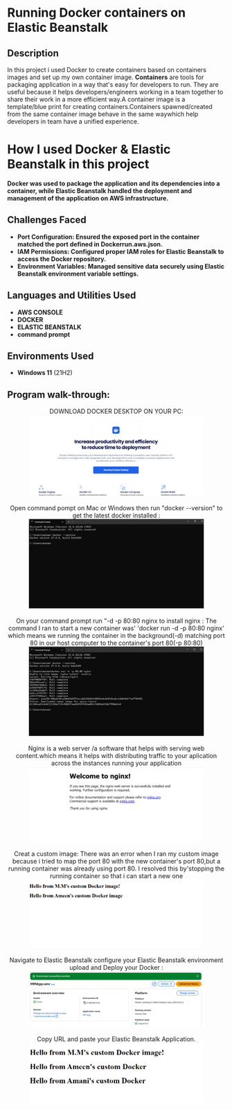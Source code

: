 <h1>Running Docker containers on Elastic Beanstalk</h1>

<h2>Description</h2>
  In this project i used Docker to create containers based on containers images  and set up my own container image.
 <b>Containers</b>
 are tools for packaging application in a way that's easy for developers to run. They are useful because it helps developers/engineers working in a team together to share their work in a more  efficient way.A container image is a template/blue print for creating containers.Containers spawned/created from the same container image behave in the same waywhich help developers in team have a unified experience.
 
<h1>How I used Docker & Elastic Beanstalk in this project</h1> 
 <b>Docker was used to package the application and its dependencies into a container, while Elastic Beanstalk handled the deployment and management of the application on AWS infrastructure.

<h2>Challenges Faced</h2>
<ul>
<li>Port Configuration: Ensured the exposed port in the container matched the port defined in Dockerrun.aws.json.</li>
<li>IAM Permissions: Configured proper IAM roles for Elastic Beanstalk to access the Docker repository.</li>
<li>Environment Variables: Managed sensitive data securely using Elastic Beanstalk environment variable settings.</li>
</ul>

 </b>

<h2>Languages and Utilities Used</h2>

- <b>AWS CONSOLE</b> 
- <b>DOCKER</b>
- <b>ELASTIC BEANSTALK </b>
- <b>command prompt</b>

<h2>Environments Used </h2>

- <b>Windows 11</b> (21H2)

<h2>Program walk-through:</h2>

<p align="center">
DOWNLOAD DOCKER DESKTOP ON YOUR PC: <br/>
 <img src="images/bs1.png" height="80%" width="80%" alt="TF-IDF Steps"/>
<br />
 
<br />
Open command pompt on Mac or Windows then run "docker --version" to get the latest docker installed :  <br/>
<img src="images/bs2.png" height="80%" width="80%" alt="TF-IDF Steps"/>
<br />

<br />
On your command prompt run "-d -p 80:80 nginx to install nginx : The command I ran to start a new container was' 'docker run -d -p 80:80 nginx' which means we running the container in the background(-d) matching port 80 in our host computer to the container's port 80(-p 80:80) <br/>
<img src="images/bs3.png" height="80%" width="80%" alt="cont Steps"/>
<br />

<br />
 Nginx is a web server /a software that helps with serving web content.which means it helps with distributing traffic to your aplication across the instances running your application <br/>
<img src="images/bs4.png" height="80%" width="80%" alt="cont Steps"/>
<br />

<br />
Creat a custom image: There was an error when I ran my custom image because i tried to map the port 80 with the new container's port 80,but a running container was already
using port 80. I resolved this by'stopping the running container so that i can start a new one <br/>
<img src="images/bs5.png" height="80%" width="80%" alt="cont Steps"/>
<br />

<br />
Navigate to Elastic Beanstalk configure your Elastic Beanstalk environment upload and Deploy your Docker :  <br/>
<img src="images/bs6.png" height="80%" width="80%" alt="cont Steps"/>
<br />

<br />
Copy URL and paste your Elastic Beanstalk Application.  <br/>
<img src="images/bs7.png" height="80%" width="80%" alt="cont Steps"/>
<br />


<br />
</p>

<!--
 ```diff
- text in red
+ text in green
! text in orange
# text in gray
@@ text in purple (and bold)@@
```
--!>
